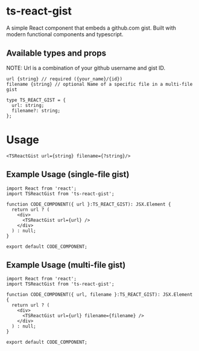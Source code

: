 # ts-react-gist

A simple React component that embeds a github.com gist. Built with modern functional components and typescript.

## Available types and props

NOTE: Url is a combination of your github username and gist ID.

```
url {string} // required ({your_name}/{id})
filename {string} // optional Name of a specific file in a multi-file gist
```

```
type TS_REACT_GIST = {
  url: string;
  filename?: string;
};
```

# Usage

```
<TSReactGist url={string} filename={?string}/>
```

## Example Usage (single-file gist)

```
import React from 'react';
import TSReactGist from 'ts-react-gist';

function CODE_COMPONENT({ url }:TS_REACT_GIST): JSX.Element {
  return url ? (
    <div>
      <TSReactGist url={url} />
    </div>
  ) : null;
}

export default CODE_COMPONENT;
```

## Example Usage (multi-file gist)

```
import React from 'react';
import TSReactGist from 'ts-react-gist';

function CODE_COMPONENT({ url, filename }:TS_REACT_GIST): JSX.Element {
  return url ? (
    <div>
      <TSReactGist url={url} filename={filename} />
    </div>
  ) : null;
}

export default CODE_COMPONENT;
```
